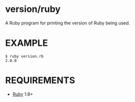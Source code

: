 # version/ruby

A Ruby program for printing the version of Ruby being used.

# EXAMPLE

```
$ ruby version.rb 
2.0.0
```

# REQUIREMENTS

* [Ruby](https://www.ruby-lang.org/) 1.8+
